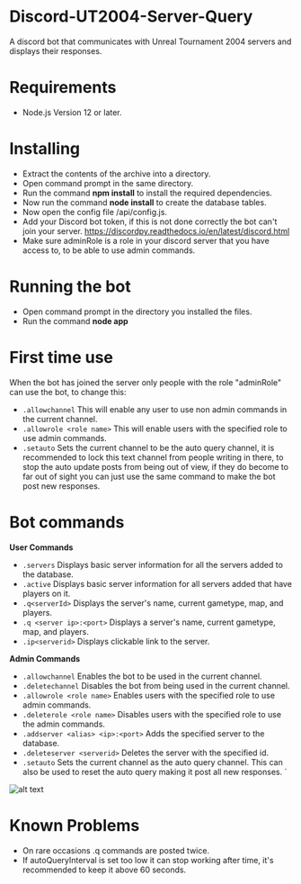 # Discord-UT2004-Server-Query
 A discord bot that communicates with Unreal Tournament 2004 servers and displays their responses.

# Requirements
- Node.js Version 12 or later.

# Installing
- Extract the contents of the archive into a directory.
- Open command prompt in the same directory.
- Run the command **npm install** to install the required dependencies.
- Now run the command **node install** to create the database tables.
- Now open the config file /api/config.js.
- Add your Discord bot token, if this is not done correctly the bot can't join your server. <https://discordpy.readthedocs.io/en/latest/discord.html>
- Make sure adminRole is a role in your discord server that you have access to, to be able to use admin commands.

# Running the bot
- Open command prompt in the directory you installed the files.
- Run the command **node app**

# First time use
When the bot has joined the server only people with the role "adminRole" can use the bot, to change this:
- `.allowchannel` This will enable any user to use non admin commands in the current channel.
- `.allowrole <role name>` This will enable users with the specified role to use admin commands.
- `.setauto` Sets the current channel to be the auto query channel, it is recommended to lock this text channel from people writing in there, to stop the auto update posts from being out of view, if they do become to far out of sight you can just use the same command to make the bot post new responses.

# Bot commands

**User Commands**
- `.servers` Displays basic server information for all the servers added to the database.
- `.active` Displays basic server information for all servers added that have players on it.
- `.q<serverId>` Displays the server's name, current gametype, map, and players.
- `.q <server ip>:<port>` Displays a server's name, current gametype, map, and players.
- `.ip<serverid>` Displays clickable link to the server.

**Admin Commands**
- `.allowchannel` Enables the bot to be used in the current channel.
- `.deletechannel` Disables the bot from being used in the current channel.
- `.allowrole <role name>` Enables users with the specified role to use admin commands.
- `.deleterole <role name>` Disables users with the specified role to use the admin commands.
- `.addserver <alias> <ip>:<port>` Adds the specified server to the database.
- `.deleteserver <serverid>` Deletes the server with the specified id.
- `.setauto` Sets the current channel as the auto query channel. This can also be used to reset the auto query making it post all new responses.
`

![alt text](https://i.imgur.com/cVtcp6H.png, "image")

# Known Problems
- On rare occasions .q commands are posted twice.
- If autoQueryInterval is set too low it can stop working after time, it's recommended to keep it above 60 seconds.